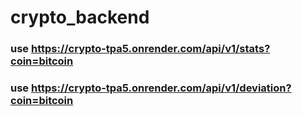 # crypto_backend


### use https://crypto-tpa5.onrender.com/api/v1/stats?coin=bitcoin
### use https://crypto-tpa5.onrender.com/api/v1/deviation?coin=bitcoin